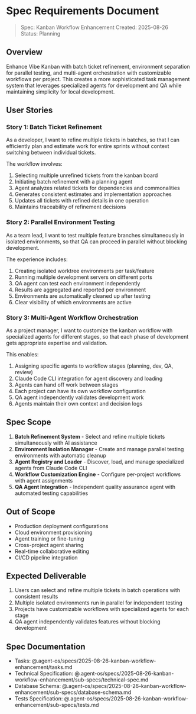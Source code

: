 # Spec Requirements Document

> Spec: Kanban Workflow Enhancement
> Created: 2025-08-26  
> Status: Planning

## Overview

Enhance Vibe Kanban with batch ticket refinement, environment separation for parallel testing, and multi-agent orchestration with customizable workflows per project. This creates a more sophisticated task management system that leverages specialized agents for development and QA while maintaining simplicity for local development.

## User Stories

### Story 1: Batch Ticket Refinement

As a developer, I want to refine multiple tickets in batches, so that I can efficiently plan and estimate work for entire sprints without context switching between individual tickets.

The workflow involves:
1. Selecting multiple unrefined tickets from the kanban board
2. Initiating batch refinement with a planning agent
3. Agent analyzes related tickets for dependencies and commonalities
4. Generates consistent estimates and implementation approaches
5. Updates all tickets with refined details in one operation
6. Maintains traceability of refinement decisions

### Story 2: Parallel Environment Testing

As a team lead, I want to test multiple feature branches simultaneously in isolated environments, so that QA can proceed in parallel without blocking development.

The experience includes:
1. Creating isolated worktree environments per task/feature
2. Running multiple development servers on different ports
3. QA agent can test each environment independently
4. Results are aggregated and reported per environment
5. Environments are automatically cleaned up after testing
6. Clear visibility of which environments are active

### Story 3: Multi-Agent Workflow Orchestration

As a project manager, I want to customize the kanban workflow with specialized agents for different stages, so that each phase of development gets appropriate expertise and validation.

This enables:
1. Assigning specific agents to workflow stages (planning, dev, QA, review)
2. Claude Code CLI integration for agent discovery and loading
3. Agents can hand off work between stages
4. Each project can have its own workflow configuration
5. QA agent independently validates development work
6. Agents maintain their own context and decision logs

## Spec Scope

1. **Batch Refinement System** - Select and refine multiple tickets simultaneously with AI assistance
2. **Environment Isolation Manager** - Create and manage parallel testing environments with automatic cleanup
3. **Agent Registry and Loader** - Discover, load, and manage specialized agents from Claude Code CLI
4. **Workflow Customization Engine** - Configure per-project workflows with agent assignments
5. **QA Agent Integration** - Independent quality assurance agent with automated testing capabilities

## Out of Scope

- Production deployment configurations
- Cloud environment provisioning
- Agent training or fine-tuning
- Cross-project agent sharing
- Real-time collaborative editing
- CI/CD pipeline integration

## Expected Deliverable

1. Users can select and refine multiple tickets in batch operations with consistent results
2. Multiple isolated environments run in parallel for independent testing
3. Projects have customizable workflows with specialized agents for each stage
4. QA agent independently validates features without blocking development

## Spec Documentation

- Tasks: @.agent-os/specs/2025-08-26-kanban-workflow-enhancement/tasks.md
- Technical Specification: @.agent-os/specs/2025-08-26-kanban-workflow-enhancement/sub-specs/technical-spec.md
- Database Schema: @.agent-os/specs/2025-08-26-kanban-workflow-enhancement/sub-specs/database-schema.md
- Tests Specification: @.agent-os/specs/2025-08-26-kanban-workflow-enhancement/sub-specs/tests.md